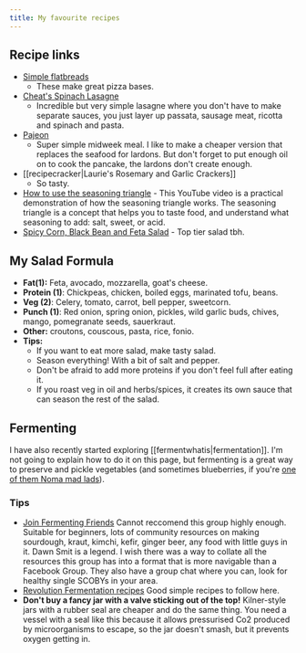 ```yaml
---
title: My favourite recipes
---
```

## Recipe links
- [Simple flatbreads](https://www.bbcgoodfood.com/recipes/no-yeast-pizza-dough)
    - These make great pizza bases.
- [Cheat's Spinach Lasagne](https://www.gimmesomeoven.com/spinach-lasagna-recipe/)
  - Incredible but very simple lasagne where you don't have to make separate sauces, you just layer up passata, sausage meat, ricotta and spinach and pasta.
- [Pajeon](https://www.maangchi.com/recipe/pajeon)
  - Super simple midweek meal. I like to make a cheaper version that replaces the seafood for lardons. But don't forget to put enough oil on to cook the pancake, the lardons don't create enough.
- [[recipecracker|Laurie's Rosemary and Garlic Crackers]]
  - So tasty.
- [How to use the seasoning triangle](https://youtu.be/mFzCV2wI6Jc?si=VcXND9Nnb7riUSsa) - This YouTube video is a practical demonstration of how the seasoning triangle works. The seasoning triangle is a concept that helps you to taste food, and understand what seasoning to add: salt, sweet, or acid.
- [Spicy Corn, Black Bean and Feta Salad](https://www.bbcgoodfood.com/recipes/spicy-corn-black-bean-feta-salad) - Top tier salad tbh. 

## My Salad Formula
- **Fat(1):** Feta, avocado, mozzarella, goat's cheese.
- **Protein (1)**: Chickpeas, chicken, boiled eggs, marinated tofu, beans.
- **Veg (2)**: Celery, tomato, carrot, bell pepper, sweetcorn.
- **Punch (1)**: Red onion, spring onion, pickles, wild garlic buds, chives, mango, pomegranate seeds, sauerkraut. 
- **Other:** croutons, couscous, pasta, rice, fonio.
- **Tips:**
   	- If you want to eat more salad, make tasty salad.
   	- Season everything! With a bit of salt and pepper.
   	- Don't be afraid to add more proteins if you don't feel full after eating it.
   	- If you roast veg in oil and herbs/spices, it creates its own sauce that can season the rest of the salad.

## Fermenting
I have also recently started exploring [[fermentwhatis|fermentation]]. I'm not going to explain how to do it on this page, but fermenting is a great way to preserve and pickle vegetables (and sometimes blueberries, if you're [one of them Noma mad lads](https://www.illinoistimes.com/food-drink/foundations-of-flavor-the-noma-guide-to-fermentation-11448252)).
### Tips
- [Join Fermenting Friends](https://www.facebook.com/share/d4zh3ZfDae5VqaYa/) Cannot reccomend this group highly enough. Suitable for beginners, lots of community resources on making sourdough, kraut, kimchi, kefir, ginger beer, any food with little guys in it. Dawn Smit is a legend. I wish there was a way to collate all the resources this group has into a format that is more navigable than a Facebook Group. They also have a group chat where you can, look for healthy single SCOBYs in your area.
- [Revolution Fermentation recipes](https://revolutionfermentation.com/en/) Good simple recipes to follow here.
- **Don't buy a fancy jar with a valve sticking out of the top!** Kilner-style jars with a rubber seal are cheaper and do the same thing. You need a vessel with a seal like this because it allows pressurised Co2 produced by microorganisms to escape, so the jar doesn't smash, but it prevents oxygen getting in.
